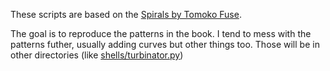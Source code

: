 These scripts are based on the [Spirals by Tomoko Fuse](https://viereck-verlag.de/en/produkt/spiral-origami-art-design/). 

The goal is to reproduce the patterns in the book. I tend to mess with the patterns futher, usually adding curves but other things too. Those will be in other directories (like [shells/turbinator.py](../shells/turninatory.py))

